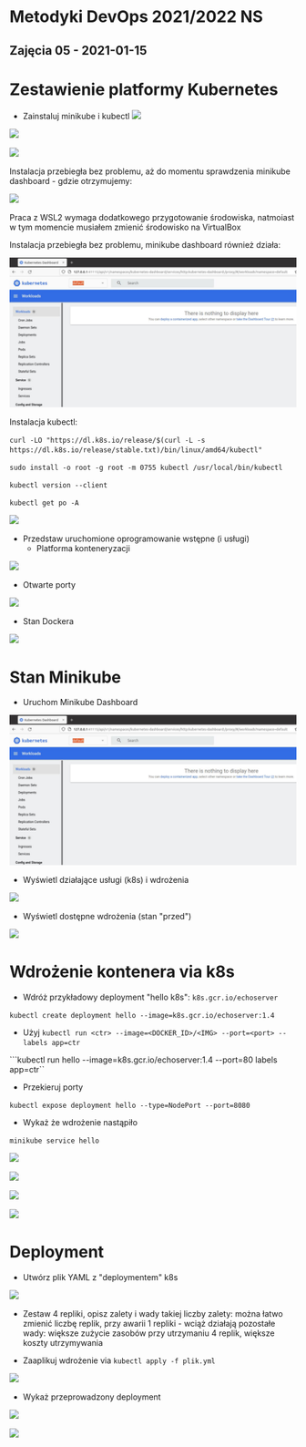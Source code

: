 # Metodyki DevOps 2021/2022 NS
Zajęcia 05 - 2021-01-15
---
# Zestawienie platformy Kubernetes
* Zainstaluj minikube i kubectl
![](img_05/01_minikube.jpg)

![](img_05/02_minikube.jpg)

![](img_05/03_minikube.jpg)

Instalacja przebiegła bez problemu, aż do momentu sprawdzenia minikube dashboard - gdzie otrzymujemy:

![](img_05/04_minikube.jpg)

Praca z WSL2 wymaga dodatkowego przygotowanie środowiska, natmoiast w tym momencie musiałem zmienić środowisko na VirtualBox

Instalacja przebiegła bez problemu, minikube dashboard również działa:

![](img_05/05.JPG)

Instalacja kubectl:

```curl -LO "https://dl.k8s.io/release/$(curl -L -s https://dl.k8s.io/release/stable.txt)/bin/linux/amd64/kubectl"```

```sudo install -o root -g root -m 0755 kubectl /usr/local/bin/kubectl```

```kubectl version --client```

```kubectl get po -A```

![](img_05/06.JPG)


* Przedstaw uruchomione oprogramowanie wstępne (i usługi)
  * Platforma konteneryzacji
  
![](img_05/07.JPG)
  
  * Otwarte porty

![](img_05/08.JPG)
  
  * Stan Dockera
  
![](img_05/09.JPG)

# Stan Minikube
* Uruchom Minikube Dashboard

![](img_05/05.JPG)

* Wyświetl działające usługi (k8s) i wdrożenia

![](img_05/10.JPG)

* Wyświetl dostępne wdrożenia (stan "przed")

![](img_05/11.JPG)

# Wdrożenie kontenera via k8s
* Wdróż przykładowy deployment "hello k8s": ```k8s.gcr.io/echoserver```

 ```kubectl create deployment hello --image=k8s.gcr.io/echoserver:1.4```

* Użyj ```kubectl run <ctr> --image=<DOCKER_ID>/<IMG> --port=<port> --labels app=ctr```

```kubectl run hello --image=k8s.gcr.io/echoserver:1.4 --port=80 labels app=ctr``

* Przekieruj porty

```kubectl expose deployment hello --type=NodePort --port=8080```

* Wykaż że wdrożenie nastąpiło
 
 ```minikube service hello```
 
![](img_05/12.JPG)
   
![](img_05/13.JPG)

![](img_05/14.JPG)
       
![](img_05/15.JPG)
      

# Deployment
* Utwórz plik YAML z "deploymentem" k8s

![](img_05/16.JPG)

* Zestaw 4 repliki, opisz zalety i wady takiej liczby
zalety: można łatwo zmienić liczbę replik, przy awarii 1 repliki - wciąż działają pozostałe
wady: większe zużycie zasobów przy utrzymaniu 4 replik, większe koszty utrzymywania
   
* Zaaplikuj wdrożenie via ```kubectl apply -f plik.yml```

![](img_05/17.JPG)
   
* Wykaż przeprowadzony deployment

![](img_05/18.JPG)
   
![](img_05/19.JPG)
